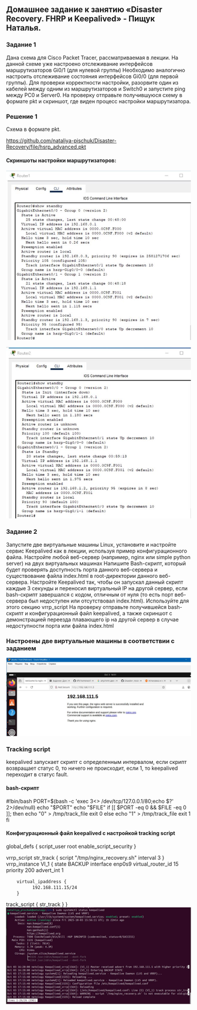 ## Домашнее задание к занятию «Disaster Recovery. FHRP и Keepalived» - Пищук Наталья.
### Задание 1
Дана схема для Cisco Packet Tracer, рассматриваемая в лекции.
На данной схеме уже настроено отслеживание интерфейсов маршрутизаторов Gi0/1 (для нулевой группы)
Необходимо аналогично настроить отслеживание состояния интерфейсов Gi0/0 (для первой группы).
Для проверки корректности настройки, разорвите один из кабелей между одним из маршрутизаторов и Switch0 и запустите ping между PC0 и Server0.
На проверку отправьте получившуюся схему в формате pkt и скриншот, где виден процесс настройки маршрутизатора.
### Решение 1
Cхемa в формате pkt.

https://github.com/nataliya-pischuk/Disaster-Recovery/file/hsrp_advanced.pkt

#### Cкриншоты настройки маршрутизаторов:
![alt text](img/router1.JPG)

![alt text](img/router2.JPG)

### Задание 2
Запустите две виртуальные машины Linux, установите и настройте сервис Keepalived как в лекции, используя пример конфигурационного файла.
Настройте любой веб-сервер (например, nginx или simple python server) на двух виртуальных машинах
Напишите Bash-скрипт, который будет проверять доступность порта данного веб-сервера и существование файла index.html в root-директории данного веб-сервера.
Настройте Keepalived так, чтобы он запускал данный скрипт каждые 3 секунды и переносил виртуальный IP на другой сервер, если bash-скрипт завершался с кодом, отличным от нуля (то есть порт веб-сервера был недоступен или отсутствовал index.html). Используйте для этого секцию vrrp_script
На проверку отправьте получившейся bash-скрипт и конфигурационный файл keepalived, а также скриншот с демонстрацией переезда плавающего ip на другой сервер в случае недоступности порта или файла index.html

### Настроены две виртуальные машины в соответствии с заданием
![alt text](img/master.JPG)

### Tracking script
keepalived запускает скрипт с определенным интервалом, если скрипт возвращает статус 0, то ничего не происходит, если 1, то keepalived переходит в статус fault.
#### bash-скрипт
#!bin/bash
PORT=$(bash -c 'exec 3<> /dev/tcp/127.0.0.1/80;echo $?' 2>/dev/null)
echo "$PORT"
echo "$FILE"
if [[ $PORT -eq 0 && $FILE -eq 0 ]]; then
  echo "0" > /tmp/track_file
  exit 0
else
  echo "1" > /tmp/track_file
  exit 1
fi

#### Конфигурационный файл keepalived с настройкой tracking script
global_defs {
  script_user root
  enable_script_security
}

vrrp_script str_track {
script "/tmp/nginx_recovery.sh"
interval 3
}
vrrp_instance VI_1 {
        state BACKUP
        interface enp0s9
        virtual_router_id 15
        priority 200
        advert_int 1

        virtual_ipaddress {
              192.168.111.15/24
        }
track_script {
str_track
}
}
![alt text](img/keepalived.JPG)
